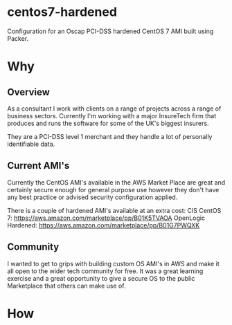 # centos7-hardened
Configuration for an Oscap PCI-DSS hardened CentOS 7 AMI built using Packer.

# Why
## Overview
As a consultant I work with clients on a range of projects across a range of
business sectors. Currently I'm working with a major InsureTech firm that
produces and runs the software for some of the UK's biggest insurers.

They are a PCI-DSS level 1 merchant and they handle a lot of personally identifiable
data.

## Current AMI's
Currently the CentOS AMI's available in the AWS Market Place are great and certainly
secure enough for general purpose use however they don't have any best practice
or advised security configuration applied.

There is a couple of hardened AMI's available at an extra cost:
CIS CentOS 7: https://aws.amazon.com/marketplace/pp/B01K5TVAOA
OpenLogic Hardened: https://aws.amazon.com/marketplace/pp/B01G7PWQXK

## Community
I wanted to get to grips with building custom OS AMI's in AWS and make it all
open to the wider tech community for free. It was a great learning exercise and
a great opportunity to give a secure OS to the public Marketplace that others can
make use of.

# How
